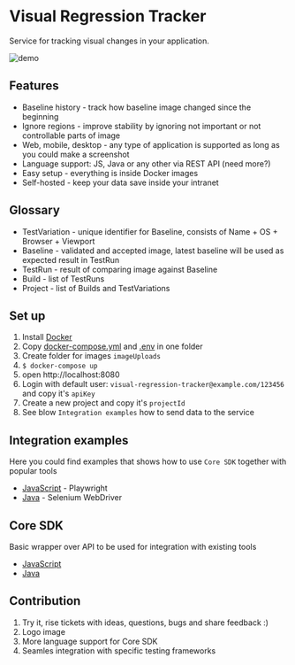 # Visual Regression Tracker
Service for tracking visual changes in your application.

![demo](https://github.com/Visual-Regression-Tracker/Visual-Regression-Tracker/blob/master/public/demo.gif)

## Features
* Baseline history - track how baseline image changed since the beginning
* Ignore regions - improve stability by ignoring not important or not controllable parts of image
* Web, mobile, desktop - any type of application is supported as long as you could make a screenshot
* Language support: JS, Java or any other via REST API (need more?)
* Easy setup - everything is inside Docker images
* Self-hosted - keep your data save inside your intranet

## Glossary
* TestVariation - unique identifier for Baseline, consists of Name + OS + Browser + Viewport
* Baseline - validated and accepted image, latest baseline will be used as expected result in TestRun
* TestRun - result of comparing image against Baseline
* Build - list of TestRuns
* Project - list of Builds and TestVariations

## Set up
1. Install [Docker](https://docs.docker.com/get-docker/)
1. Copy [docker-compose.yml](https://github.com/Visual-Regression-Tracker/Visual-Regression-Tracker/blob/master/docker-compose.yml) and [.env](https://github.com/Visual-Regression-Tracker/Visual-Regression-Tracker/blob/master/.env) in one folder
1. Create folder for images `imageUploads`
1. `$ docker-compose up`
1. open http://localhost:8080
1. Login with default user: `visual-regression-tracker@example.com/123456` and copy it's `apiKey`
1. Create a new project and copy it's `projectId`
1. See blow `Integration examples` how to send data to the service

## Integration examples
Here you could find examples that shows how to use `Core SDK` together with popular tools 
* [JavaScript](https://github.com/Visual-Regression-Tracker/vrt-examples-js) - Playwright
* [Java](https://github.com/Visual-Regression-Tracker/examples-java) - Selenium WebDriver

## Core SDK
Basic wrapper over API to be used for integration with existing tools
* [JavaScript](https://www.npmjs.com/package/@visual-regression-tracker/sdk-js)
* [Java](https://github.com/Visual-Regression-Tracker/sdk-java)

## Contribution
1. Try it, rise tickets with ideas, questions, bugs and share feedback :)
1. Logo image
1. More language support for Core SDK
1. Seamles integration with specific testing frameworks 
